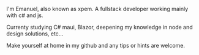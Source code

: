 I'm Emanuel, also known as xpem. 
A fullstack developer working mainly with c# and js.

Currenty studying C# maui, Blazor, deepening my knowledge in node and design solutions, etc...

Make yourself at home in my github and any tips or hints are welcome.
